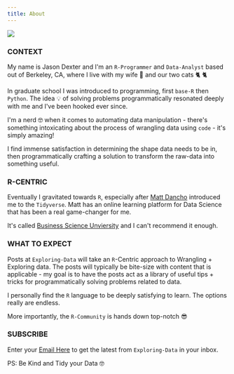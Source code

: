 ```yaml
---
title: About
---
```


![](/./about_files/fishing.png)


### CONTEXT


My name is Jason Dexter and I'm an `R-Programmer` and `Data-Analyst` based out of Berkeley, CA, where I live with my wife 💃 and our two cats 🐈 🐈

In graduate school I was introduced to programming, first `base-R` then `Python`. The idea 💡 of solving problems programmatically resonated deeply with me and I've been hooked ever since.

I'm a nerd 🤓 when it comes to automating data manipulation - there's something intoxicating about the process of wrangling data using `code` - it's simply amazing! 

I find immense satisfaction in determining the shape data needs to be in, then programmatically crafting a solution to transform the raw-data into something useful.


### R-CENTRIC

Eventually I gravitated towards `R`, especially after [Matt Dancho](https://www.linkedin.com/in/mattdancho/) introduced me to the `Tidyverse`. Matt has an online learning platform for Data Science that has been a real game-changer for me.

It's called [Business Science Unviersity](https://www.business-science.io/?affcode=173166_vnvxtqbd) and I can't recommend it enough.  


### WHAT TO EXPECT

Posts at `Exploring-Data` will take an `R`-Centric approach to Wrangling + Exploring data. The posts will typically be bite-size with content that is applicable - my goal is to have the posts act as a library of useful tips + tricks for programmatically solving problems related to data.

I personally find the `R` language to be deeply satisfying to learn. The options really are endless.

More importantly, the `R-Community` is hands down top-notch 😎

### SUBSCRIBE

Enter your [Email Here](https://tinyletter.com/dexters-analytics) to get the latest from `Exploring-Data` in your inbox.
   
PS: Be Kind and Tidy your Data 🤓